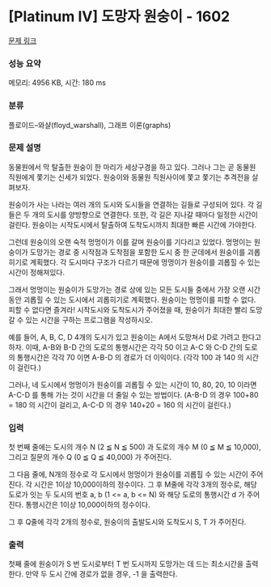 # [Platinum IV] 도망자 원숭이 - 1602 

[문제 링크](https://www.acmicpc.net/problem/1602) 

### 성능 요약

메모리: 4956 KB, 시간: 180 ms

### 분류

플로이드–와샬(floyd_warshall), 그래프 이론(graphs)

### 문제 설명

<p>동물원에서 막 탈출한 원숭이 한 마리가 세상구경을 하고 있다. 그러나 그는 곧 동물원 직원에게 쫓기는 신세가 되었다. 원숭이와 동물원 직원사이에 쫓고 쫓기는 추격전을 살펴보자.</p>

<p>원숭이가 사는 나라는 여러 개의 도시와 도시들을 연결하는 길들로 구성되어 있다. 각 길들은 두 개의 도시를 양방향으로 연결한다. 또한, 각 길은 지나갈 때마다 일정한 시간이 걸린다. 원숭이는 시작도시에서 탈출하여 도착도시까지 최대한 빠른 시간에 가야한다.</p>

<p>그런데 원숭이의 오랜 숙적 멍멍이가 이를 갈며 원숭이를 기다리고 있었다. 멍멍이는 원숭이가 도망가는 경로 중 시작점과 도착점을 포함한 도시 중 한 군데에서 원숭이를 괴롭히기로 계획했다. 각 도시마다 구조가 다르기 때문에 멍멍이가 원숭이를 괴롭힐 수 있는 시간이 정해져있다.</p>

<p>그래서 멍멍이는 원숭이가 도망가는 경로 상에 있는 모든 도시들 중에서 가장 오랜 시간동안 괴롭힐 수 있는 도시에서 괴롭히기로 계획했다. 원숭이는 멍멍이를 피할 수 없다. 피할 수 없다면 즐겨라! 시작도시와 도착도시가 주어졌을 때, 원숭이가 최대한 빨리 도망갈 수 있는 시간을 구하는 프로그램을 작성하시오.</p>

<p>예를 들어, A, B, C, D 4개의 도시가 있고 원숭이는 A에서 도망쳐서 D로 가려고 한다고 하자. 이때, A-B와 B-D 간의 도로의 통행시간은 각각 50 이고 A-C 와 C-D 간의 도로의 통행시간은 각각 70 이면 A-B-D 의 경로가 더 이익이다. (각각 100 과 140 의 시간이 걸린다.)</p>

<p>그러나, 네 도시에서 멍멍이가 원숭이를 괴롭힐 수 있는 시간이 10, 80, 20, 10 이라면 A-C-D 를 통해 가는 것이 시간을 더 줄일 수 있는 방법이다. (A-B-D 의 경우 100+80 = 180 의 시간이 걸리고, A-C-D 의 경우 140+20 = 160 의 시간이 걸린다.)</p>

### 입력 

 <p>첫 번째 줄에는 도시의 개수 N (2 ≦ N ≦ 500) 과 도로의 개수 M (0 ≦ M ≦ 10,000), 그리고 질문의 개수 Q (0 ≦ Q ≦ 40,000) 가 주어진다.</p>

<p>그 다음 줄에, N개의 정수로 각 도시에서 멍멍이가 원숭이를 괴롭힐 수 있는 시간이 주어진다. 각 시간은 1이상 10,000이하의 정수이다. 그 후 M줄에 각각 3개의 정수로, 해당 도로가 잇는 두 도시의 번호 a, b (1 <= a, b <= N) 와 해당 도로의 통행시간 d 가 주어진다. 통행시간은 1이상 10,000이하의 정수이다.</p>

<p>그 후 Q줄에 각각 2개의 정수로, 원숭이의 출발도시와 도착도시 S, T 가 주어진다.</p>

### 출력 

 <p>첫째 줄에 원숭이가 S 번 도시로부터 T 번 도시까지 도망가는 데 드는 최소시간을 출력한다. 만약 두 도시 간에 경로가 없을 경우, -1 을 출력한다.</p>

